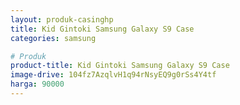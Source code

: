 ```yaml
---
layout: produk-casinghp
title: Kid Gintoki Samsung Galaxy S9 Case
categories: samsung

# Produk
product-title: Kid Gintoki Samsung Galaxy S9 Case
image-drive: 104fz7AzqlvH1q94rNsyEQ9g0rSs4Y4tf
harga: 90000
---
```


